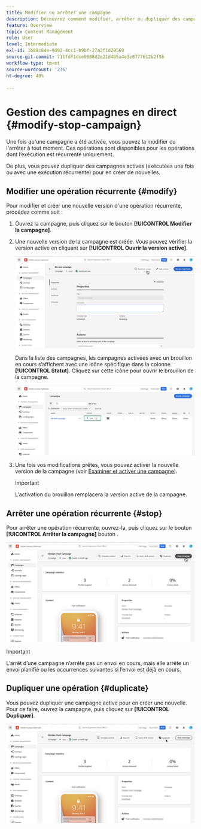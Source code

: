 ```yaml
---
title: Modifier ou arrêter une campagne
description: Découvrez comment modifier, arrêter ou dupliquer des campagnes actives dans [!DNL Journey Optimizer]
feature: Overview
topic: Content Management
role: User
level: Intermediate
exl-id: 1b88c84e-9d92-4cc1-b9bf-27a2f1d29569
source-git-commit: 711fdf1dce0688d2e21d405a4e3e8777612b2f3b
workflow-type: tm+mt
source-wordcount: '236'
ht-degree: 40%

---
```


# Gestion des campagnes en direct {#modify-stop-campaign}

Une fois qu&#39;une campagne a été activée, vous pouvez la modifier ou l&#39;arrêter à tout moment. Ces opérations sont disponibles pour les opérations dont l’exécution est récurrente uniquement.

De plus, vous pouvez dupliquer des campagnes actives (exécutées une fois ou avec une exécution récurrente) pour en créer de nouvelles.

## Modifier une opération récurrente {#modify}

Pour modifier et créer une nouvelle version d&#39;une opération récurrente, procédez comme suit :

1. Ouvrez la campagne, puis cliquez sur le bouton **[!UICONTROL Modifier la campagne]**.

1. Une nouvelle version de la campagne est créée. Vous pouvez vérifier la version active en cliquant sur **[!UICONTROL Ouvrir la version active]**.

   ![](assets/create-campaign-draft.png)

   Dans la liste des campagnes, les campagnes activées avec un brouillon en cours s’affichent avec une icône spécifique dans la colonne **[!UICONTROL Statut]**. Cliquez sur cette icône pour ouvrir le brouillon de la campagne.

   ![](assets/create-campaign-edit-list.png)

1. Une fois vos modifications prêtes, vous pouvez activer la nouvelle version de la campagne (voir [Examiner et activer une campagne](create-campaign.md#review-activate)).

   >[!IMPORTANT]
   >
   >L’activation du brouillon remplacera la version active de la campagne.

## Arrêter une opération récurrente {#stop}

Pour arrêter une opération récurrente, ouvrez-la, puis cliquez sur le bouton **[!UICONTROL Arrêter la campagne]** bouton .

![](assets/create-campaign-stop.png)

>[!IMPORTANT]
>
>L’arrêt d’une campagne n’arrête pas un envoi en cours, mais elle arrête un envoi planifié ou les occurrences suivantes si l’envoi est déjà en cours.

<!-- inbound campaign (inapp): can stop and resume -->

## Dupliquer une opération {#duplicate}

Vous pouvez dupliquer une campagne active pour en créer une nouvelle. Pour ce faire, ouvrez la campagne, puis cliquez sur **[!UICONTROL Dupliquer]**.

![](assets/create-campaign-duplicate.png)
